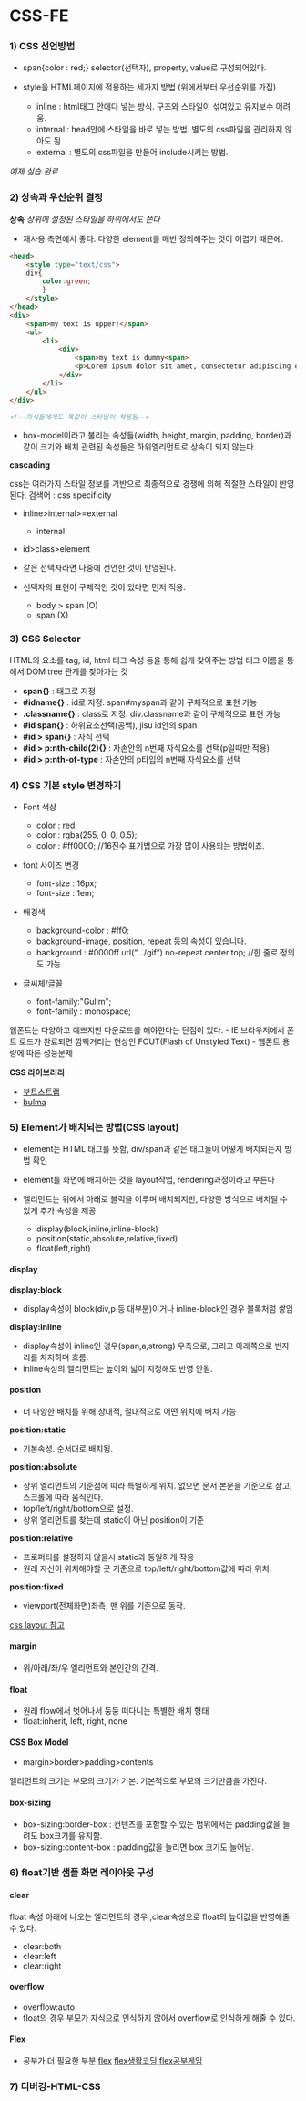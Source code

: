 # CSS-FE



### 1) CSS 선언방법
- span{color : red;} selector(선택자), property, value로 구성되어있다.

- style을 HTML페이지에 적용하는 세가지 방법 (위에서부터 우선순위를 가짐)
	- inline : html태그 안에다 넣는 방식. 구조와 스타일이 섞여있고 유지보수 어려움.
	- internal : head안에 스타일을 바로 넣는 방법. 별도의 css파일을 관리하지 않아도 됨
	- external : 별도의 css파일을 만들어 include시키는 방법.


*예제 실습 완료*


### 2) 상속과 우선순위 결정

**상속**
*상위에 설정된 스타일을 하위에서도 쓴다*

- 재사용 측면에서 좋다. 다양한 element를 매번 정의해주는 것이 어렵기 때문에.

```html
<head>
	<style type="text/css">
	div{
		color:green;
		}
	</style>
</head>
<div>
	<span>my text is upper!</span>
	<ul>
		<li>
			<div>
				<span>my text is dummy<span>
				<p>Lorem ipsum dolor sit amet, consectetur adipiscing elit, sed do eiusmod tempor incididunt ut labore et dolore magna aliqua. Ut enim ad minim veniam, quis nostrud exercitation ullamco laboris nisi ut aliquip ex ea commodo consequat. Duis aute irure dolor in reprehenderit in voluptate velit esse cillum dolore eu fugiat nulla pariatur. Excepteur sint occaecat cupidatat non proident, sunt in culpa qui officia deserunt mollit anim id est laborum.</p>
			</div>
		</li>
	</ul>
</div>

<!--자식들에게도 똑같이 스타일이 적용됨-->
```

- box-model이라고 불리는 속성들(width, height, margin, padding, border)과 같이 크기와 배치 관련된 속성들은 하위엘리먼트로 상속이 되지 않는다.


**cascading**

css는 여러가지 스타일 정보를 기반으로 최종적으로 경쟁에 의해 적절한 스타일이 반영된다.
검색어 : css specificity

- inline>internal>=external
	- internal

- id>class>element

- 같은 선택자라면 나중에 선언한 것이 반영된다.

- 선택자의 표현이 구체적인 것이 있다면 먼저 적용.
	- body > span (O)
	- span (X)


### 3) CSS Selector
HTML의 요소를 tag, id, html 태그 속성 등을 통해 쉽게 찾아주는 방법
태그 이름을 통해서 DOM tree 관계를 찾아가는 것

- **span{}** : 태그로 지정
- **#idname{}** : id로 지정. span#myspan과 같이 구체적으로 표현 가능
- **.classname{}** : class로 지정. div.classname과 같이 구체적으로 표현 가능
- **#id span{}** : 하위요소선택(공백), jisu id안의 span
- **#id > span{}** : 자식 선택
- **#id > p:nth-child(2){}** : 자손안의 n번째 자식요소를 선택(p일때만 적용)
- **#id > p:nth-of-type** :  자손안의 p타입의 n번째 자식요소를 선택

### 4) CSS 기본 style 변경하기
- Font 색상
	- color : red;
	- color : rgba(255, 0, 0, 0.5);
	- color : #ff0000;   //16진수 표기법으로 가장 많이 사용되는 방법이죠.
	 
- font 사이즈 변경
	- font-size : 16px;
	- font-size : 1em;
	 
- 배경색 
	- background-color : #ff0;
	- background-image, position, repeat 등의 속성이 있습니다.
	- background : #0000ff url(“.../gif”) no-repeat center top; //한 줄로 정의도 가능
	 
- 글씨체/글꼴
	- font-family:"Gulim";
	- font-family : monospace;

웹폰트는 다양하고 예쁘지만 다운로드를 해야한다는 단점이 있다. 
	- IE 브라우저에서 폰트 로드가 완료되면 깜빡거리는 현상인 FOUT(Flash of Unstyled Text)
	- 웹폰트 용량에 따른 성능문제

**CSS 라이브러리**
- [부트스트랩](https://getbootstrap.com/docs/3.3/components/)
- [bulma](https://bulma.io)


### 5) Element가 배치되는 방법(CSS layout)
- element는 HTML 태그를 뜻함, div/span과 같은 태그들이 어떻게 배치되는지 방법 확인
- element를 화면에 배치하는 것을 layout작업, rendering과정이라고 부른다

- 엘리먼트는 위에서 아래로 블럭을 이루며 배치되지만, 다양한 방식으로 배치될 수 있게 추가 속성을 제공
	- display(block,inline,inline-block)
	- position(static,absolute,relative,fixed)
	- float(left,right)

#### display
**display:block**
- display속성이 block(div,p 등 대부분)이거나 inline-block인 경우 블록처럼 쌓임

**display:inline**
- display속성이 inline인 경우(span,a,strong) 우측으로, 그리고 아래쪽으로 빈자리를 차지하며 흐름.
- inline속성의 엘리먼트는 높이와 넓이 지정해도 반영 안됨.

#### position
- 더 다양한 배치를 위해 상대적, 절대적으로 어떤 위치에 배치 가능

**position:static**
- 기본속성. 순서대로 배치됨.

**position:absolute**
- 상위 엘리먼트의 기준점에 따라 특별하게 위치. 없으면 문서 본문을 기준으로 삼고, 스크롤에 따라 움직인다.
- top/left/right/bottom으로 설정.
- 상위 엘리먼트를 찾는데 static이 아닌 position이 기준

**position:relative**
- 프로퍼티를 설정하지 않을시 static과 동일하게 작용
- 원래 자신이 위치해야할 곳 기준으로 top/left/right/bottom값에 따라 위치.

**position:fixed**
- viewport(전체화면)좌측, 맨 위를 기준으로 동작.

[css layout 참고]("http://ko.learnlayout.com/position.html")

#### margin
- 위/아래/좌/우 엘리먼트와 본인간의 간격.

#### float
- 원래 flow에서 벗어나서 둥둥 떠다니는 특별한 배치 형태
- float:inherit, left, right, none

#### CSS Box Model
- margin>border>padding>contents


엘리먼트의 크기는 부모의 크기가 기본. 기본적으로 부모의 크기만큼을 가진다.

#### box-sizing
- box-sizing:border-box : 컨텐츠를 포함할 수 있는 범위에서는 padding값을 늘려도 box크기를 유지함.
- box-sizing:content-box : padding값을 늘리면 box 크기도 늘어남.


### 6) float기반 샘플 화면 레이아웃 구성

#### clear
float 속성 아래에 나오는 엘리먼트의 경우 ,clear속성으로 float의 높이값을 반영해줄 수 있다.
- clear:both
- clear:left
- clear:right

#### overflow
- overflow:auto
- float의 경우 부모가 자식으로 인식하지 않아서 overflow로 인식하게 해줄 수 있다.

#### Flex
- 공부가 더 필요한 부분
[flex]("http://ko.learnlayout.com/flexbox.html")
[flex생활코딩]("https://opentutorials.org/course/2418/13526")
[flex공부게임]("http://flexboxfroggy.com/#ko")


### 7) 디버깅-HTML-CSS
